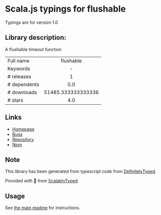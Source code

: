 
# Scala.js typings for flushable

Typings are for version 1.0

## Library description:
A flushable timeout function

|                    |                 |
| ------------------ | :-------------: |
| Full name          | flushable |
| Keywords           | - |
| # releases         | 1 |
| # dependents       | 0.0 |
| # downloads        | 51485.333333333336 |
| # stars            | 4.0 |

## Links
- [Homepage](https://github.com/petegleeson/flushable#readme)
- [Bugs](https://github.com/petegleeson/flushable/issues)
- [Repository](https://github.com/petegleeson/flushable)
- [Npm](https://www.npmjs.com/package/flushable)
    


## Note
This library has been generated from typescript code from [DefinitelyTyped](https://definitelytyped.org).

Provided with :purple_heart: from [ScalablyTyped](https://github.com/oyvindberg/ScalablyTyped)

## Usage
See [the main readme](../../readme.md) for instructions.



